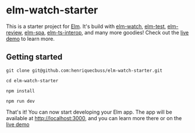 # elm-watch-starter

This is a starter project for [Elm](https://elm-lang.org/). It's build with [elm-watch](https://lydell.github.io/elm-watch/), [elm-test](https://github.com/mpizenberg/elm-test-rs), [elm-review](https://package.elm-lang.org/packages/jfmengels/elm-review/latest/), [elm-spa](https://www.elm-spa.dev), [elm-ts-interop](https://elm-ts-interop.com), and many more goodies! Check out the [live demo](https://elm-watch-starter.vercel.app) to learn more.

## Getting started

```
git clone git@github.com:henriquecbuss/elm-watch-starter.git

cd elm-watch-starter

npm install

npm run dev
```

That's it! You can now start developing your Elm app. The app will be available at [http://localhost:3000](http://localhost:3000), and you can learn more there or on
the [live demo](https://elm-watch-starter.vercel.app)
